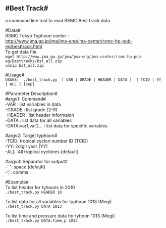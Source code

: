 #Best Track#  
---  
a command line tool to read RSMC Best track data  
 
#Data#   
RSMC Tokyo Typhoon center :  
http://www.jma.go.jp/jma/jma-eng/jma-center/rsmc-hp-pub-eg/besttrack.html  
To get data file  
`wget http://www.jma.go.jp/jma/jma-eng/jma-center/rsmc-hp-pub-eg/Besttracks/bst_all.zip`  
`unzip bst_all.zip`  

#Usage#  
`USAGE:  ./best_track.py  [ VAR | GRADE | HEADER | DATA ]  [ TCID | YY | ALL ] [sep]`  
  
#Parameter Description#  
#argv1: Command#  
-VAR              : list variables in data  
-GRADE              : list grade (2-9)   
-HEADER              : list header informaion  
-DATA              : list data for all variables  
-DATA:var1,var2... : list data for specific variables  
   
#argv2: Target typhoon#  
-TCID: tropical cyclon number ID (TCID)  
-YY: 2digit year (YY)   
-ALL: All tropical cyclones (default)  
   
#argv3: Separator for output#  
-' ': space (default)  
-',': comma  
  
#Example#  
To list header for tyhoons in 2010  
`./best_track.py HEADER 10`  
   
To list data for all variables for typhoon 1013 (Megi)  
`./best_track.py DATA 1013` 
  
To list time and pressure data for tyhoon 1013 (Megi)  
`./best_track.py DATA:time,p 1013`  
